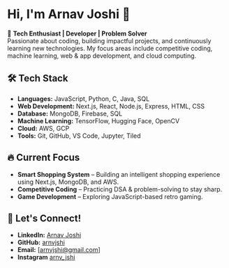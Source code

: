# Hi, I'm Arnav Joshi 👋

🚀 **Tech Enthusiast | Developer | Problem Solver**  
Passionate about coding, building impactful projects, and continuously learning new technologies. My focus areas include competitive coding, machine learning, web & app development, and cloud computing.

## 🛠 Tech Stack
- **Languages:** JavaScript, Python, C, Java, SQL
- **Web Development:** Next.js, React, Node.js, Express, HTML, CSS
- **Database:** MongoDB, Firebase, SQL
- **Machine Learning:** TensorFlow, Hugging Face, OpenCV
- **Cloud:** AWS, GCP
- **Tools:** Git, GitHub, VS Code, Jupyter, Tiled

## 🔥 Current Focus
- **Smart Shopping System** – Building an intelligent shopping experience using Next.js, MongoDB, and AWS.
- **Competitive Coding** – Practicing DSA & problem-solving to stay sharp.
- **Game Development** – Exploring JavaScript-based retro gaming.

## 🤝 Let's Connect!
- **LinkedIn:** [Arnav Joshi](https://www.linkedin.com/in/arnav-joshi-aj05/)
- **GitHub:** [arnvjshi](https://github.com/arnvjshi)
- **Email:** [arnvjshi@gmail.com]
- **Instagram** [arnv_jshi](https://www.instagram.com/arnv_jshi)
